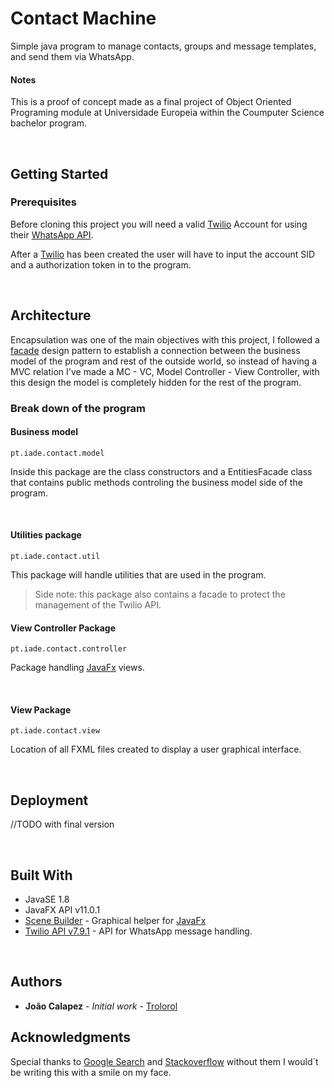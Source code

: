 
# Contact Machine

Simple java program to manage contacts, groups and message templates, and send them via WhatsApp.
#### Notes
This is a proof of concept made as a final project of Object Oriented Programing module at Universidade Europeia within the Coumputer Science bachelor program.

<br />

## Getting Started

### Prerequisites

Before cloning this project you will need a valid [Twilio](https://www.twilio.com/) Account for using their [WhatsApp API](https://www.twilio.com/whatsapp).

After a [Twilio](https://www.twilio.com/) has been created the user will have to input the account SID and a authorization token in to the program.

<br />

## Architecture

Encapsulation was one of the main objectives with this project, I followed a [facade](https://refactoring.guru/design-patterns/facade) design pattern to establish a connection between the business model of the program and rest of the outside world, so instead of having a MVC relation I've made a MC - VC, Model Controller - View Controller, with this design the model is completely hidden for the rest of the program.

### Break down of the program

#### Business model

```
pt.iade.contact.model
```
Inside this package are the class constructors and a EntitiesFacade class that contains public methods controling the business model side of the program.

<br />

#### Utilities package

```
pt.iade.contact.util
```
This package will handle utilities that are used in the program.
>Side note: this package also contains a facade to protect the management of the Twilio API.




#### View Controller Package

```
pt.iade.contact.controller
```
Package handling [JavaFx](https://openjfx.io/) views.

<br />

#### View Package

```
pt.iade.contact.view
```
Location of all FXML files created to display a user graphical interface.

<br />

## Deployment

//TODO with final version

<br />

## Built With

* JavaSE 1.8
*  JavaFX API v11.0.1
* [Scene Builder](https://gluonhq.com/products/scene-builder/) - Graphical helper for [JavaFx](https://openjfx.io/)
* [Twilio API v7.9.1](https://repo1.maven.org/maven2/com/twilio/sdk/twilio/7.9.1/) - API for WhatsApp message handling.

<br />


## Authors


* **João Calapez** - *Initial work* - [Trolorol](https://github.com/Trolorol)



## Acknowledgments

Special thanks to [Google Search](https://www.google.com/) and [Stackoverflow](https://stackoverflow.com/) without them I would´t be writing this with a smile on my face.

